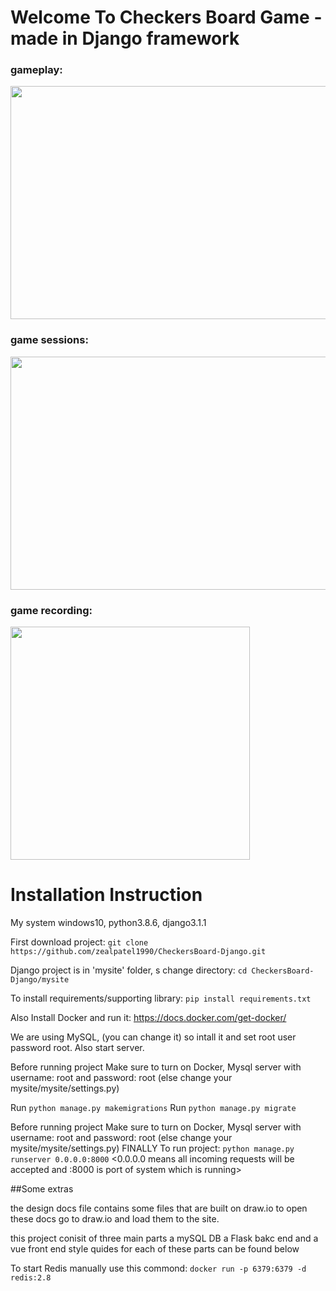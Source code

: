 # Welcome To Checkers Board Game - made in Django framework

### gameplay:
<img style="-webkit-user-select: none;margin: auto; " src="https://raw.githubusercontent.com/zealpatel1990/CheckersBoard-Django/zeal_branch/screenshots/Screen%20Shot%202020-12-11%20at%203.00.55%20PM.png" width="783" height="373">

### game sessions:
<img style="-webkit-user-select: none;margin: auto;" src="https://raw.githubusercontent.com/zealpatel1990/CheckersBoard-Django/zeal_branch/screenshots/Screen%20Shot%202020-12-11%20at%202.59.56%20PM.png" width="783" height="373">

### game recording:
<img style="-webkit-user-select: none;margin: auto;" src="https://raw.githubusercontent.com/zealpatel1990/CheckersBoard-Django/zeal_branch/screenshots/Screen%20Shot%202020-12-11%20at%203.01.18%20PM.png" width="383" height="373">


# Installation Instruction
My system windows10, python3.8.6, django3.1.1

First download project: `git clone https://github.com/zealpatel1990/CheckersBoard-Django.git`

Django project is in 'mysite' folder, s change directory: `cd CheckersBoard-Django/mysite`

To install requirements/supporting library: `pip install requirements.txt`

Also Install Docker and run it: https://docs.docker.com/get-docker/

We are using MySQL, (you can change it) so intall it and set root user password root. Also start server.

Before running project Make sure to turn on Docker, Mysql server with username: root and password: root (else change your mysite/mysite/settings.py)

Run `python manage.py makemigrations`
Run `python manage.py migrate`


Before running project Make sure to turn on Docker, Mysql server with username: root and password: root (else change your mysite/mysite/settings.py)
FINALLY To run project: `python manage.py runserver 0.0.0.0:8000`
<0.0.0.0 means all incoming requests will be accepted and :8000 is port of system which is running>

##Some extras

the design docs file contains some files that are built on 
draw.io to open these docs go to draw.io and load them to the site.

this project conisit of three main parts a mySQL DB a Flask bakc end and a vue front end 
style quides for each of these parts can be found below 

To start Redis manually use this commond: `docker run -p 6379:6379 -d redis:2.8`



